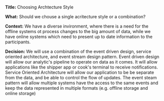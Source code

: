 **Title:** Choosing Archtecture Style

**What:**  Should we chouse a single acritecture style or a combination?

**Context:** We have a diverse invironment, where there is a need for the offline systems ot process changes to the big amount of data, while we have online systems which need to present up to date information to the participants. 

**Decision:** We will use a combination of the event driven design, service oriented architecture, and event stream design pattern. 
Event driven design will allow our analytic's pipeline to operate on data as it comes. It will allow applications like the shipper app or cook's terminal to receive notifications. 
Service Oriented Architecture will allow our application to be be separate from the data, and be able to control the flow of updates. 
The event steam pattern will allow multiple systems have the access to the same events and keep the data represented in multiple formats (e.g. offline storage and online storage)
